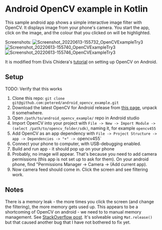 # Android OpenCV example in Kotlin

This sample android app shows a simple interactive image filter with OpenCV.  It displays image from your phone's camera.  You start the app, click on the image, and the colour that you clicked on will be highlighted.


Screenshots: 
![Screenshot_20220613-155732_OpenCVExampleTry3](https://user-images.githubusercontent.com/1148799/173461136-45405b69-e731-4243-858d-230bdbc802ed.jpg)
![Screenshot_20220613-155740_OpenCVExampleTry3](https://user-images.githubusercontent.com/1148799/173461234-b9b9d6e6-77c6-429d-9491-a619d8216ff3.jpg)
![Screenshot_20220613-155746_OpenCVExampleTry3](https://user-images.githubusercontent.com/1148799/173461239-083408cb-0b1a-4728-9150-36bdd6563177.jpg)

It is modified from Elvis Chidera's [tutorial](https://medium.com/android-news/a-beginners-guide-to-setting-up-opencv-android-library-on-android-studio-19794e220f3c) on setting up OpenCV on Android.


## Setup

TODO: Verify that this works

1) Clone this repo: `git clone git@github.com:petered/android_opencv_example.git`
2) Download the latest OpenCV for Android release from [this page]([url](https://opencv.org/releases/)), unpack it somehwhere.
3) Open `/path/to/android_opencv_example/` repo in Android studio
4) Import OpenCV into your project with `File -> New -> Import Module -> (select /path/to/opencv_folder/sdk)`, naming it, for example `opencv455`
5) Add OpenCV as an app dependency with `File -> Project Structure -> app -> Dependencies -> "+" -> `opencv455`
6) Connect your phone to computer, with USB-debugging enabled. 
7) Build and run app - it should pop up on your phone
8) Probably, no image will appear.  That's because you need to add camera permissions (this app is not set up to ask for them).  On your android phone, find "Permissions Manager -> Camera -> (Add current app).
9) Now camera feed should come in.  Click the screen and see filtering work.


## Notes

There is a memory leak - the more times you click the screen (and change the filtering), the more memory gets used up. This appears to be a shortcoming of OpenCV on android - we need to to manual memory management.  See [StackOverflow post](https://stackoverflow.com/questions/72580005/opencv-memory-leak-on-android-garbage-collection-not-working).  It's solveable using `Mat.release()` but that caused another bug that I have not bothered to fix yet.
